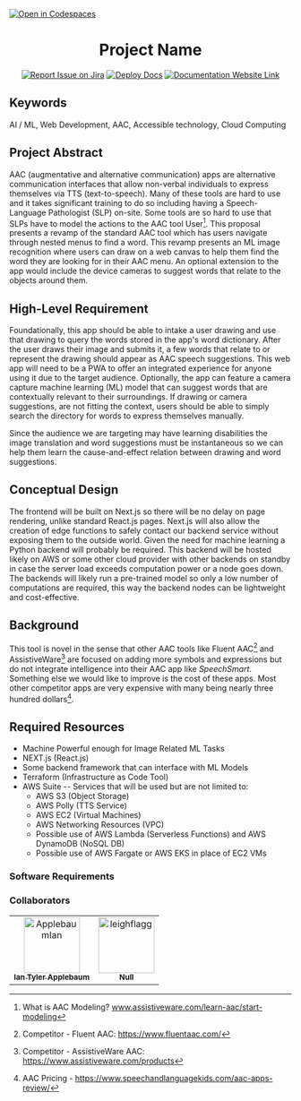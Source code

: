 [![Open in Codespaces](https://classroom.github.com/assets/launch-codespace-7f7980b617ed060a017424585567c406b6ee15c891e84e1186181d67ecf80aa0.svg)](https://classroom.github.com/open-in-codespaces?assignment_repo_id=11814773)
<div align="center">

# Project Name
[![Report Issue on Jira](https://img.shields.io/badge/Report%20Issues-Jira-0052CC?style=flat&logo=jira-software)](https://temple-cis-projects-in-cs.atlassian.net/jira/software/c/projects/DT/issues)
[![Deploy Docs](https://github.com/ApplebaumIan/tu-cis-4398-docs-template/actions/workflows/deploy.yml/badge.svg)](https://github.com/ApplebaumIan/tu-cis-4398-docs-template/actions/workflows/deploy.yml)
[![Documentation Website Link](https://img.shields.io/badge/-Documentation%20Website-brightgreen)](https://capstone-projects-2023-fall.github.io/project-smartspeech/)


</div>


## Keywords

AI / ML, Web Development, AAC,  Accessible technology, Cloud Computing

## Project Abstract
AAC (augmentative and alternative communication) apps are alternative communication interfaces that allow non-verbal individuals to express themselves via TTS (text-to-speech).  Many of these tools are hard to use and it takes significant training to do so including having a Speech-Language Pathologist (SLP) on-site. Some tools are so hard to use that SLPs have to model the actions to the AAC tool User[^1]. This proposal presents a revamp of the standard AAC tool which has users navigate through nested menus to find a word. This revamp presents an ML image recognition where users can draw on a web canvas to help them find the word they are looking for in their AAC menu. An optional extension to the app would include the device cameras to suggest words that relate to the objects around them.    

## High-Level Requirement

Foundationally, this app should be able to intake a user drawing and use that drawing to query the words stored in the app's word dictionary. After the user draws their image and submits it, a few words that relate to or represent the drawing should appear as AAC speech suggestions. This web app will need to be a PWA to offer an integrated experience for anyone using it due to the target audience. Optionally, the app can feature a camera capture machine learning (ML) model that can suggest words that are contextually relevant to their surroundings. If drawing or camera suggestions, are not fitting the context, users should be able to simply search the directory for words to express themselves manually.

Since the audience we are targeting may have learning disabilities the image translation and word suggestions must be instantaneous so we can help them learn the cause-and-effect relation between drawing and word suggestions.

## Conceptual Design

The frontend will be built on Next.js so there will be no delay on page rendering, unlike standard React.js pages. Next.js will also allow the creation of edge functions to safely contact our backend service without exposing them to the outside world. Given the need for machine learning a Python backend will probably be required. This backend will be hosted likely on AWS or some other cloud provider with other backends on standby in case the server load exceeds computation power or a node goes down. The backends will likely run a pre-trained model so only a low number of computations are required, this way the backend nodes can be lightweight and cost-effective. 


## Background

This tool is novel in the sense that other AAC tools like Fluent AAC[^2] and AssistiveWare[^3] are focused on adding more symbols and expressions but do not integrate intelligence into their AAC app like *SpeechSmart*. Something else we would like to improve is the cost of these apps. Most other competitor apps are very expensive with many being nearly three hundred dollars[^4]. 

## Required Resources

+ Machine Powerful enough for Image Related ML Tasks
+ NEXT.js (React.js)
+ Some backend framework that can interface with ML Models
+ Terraform (Infrastructure as Code Tool)
+ AWS Suite -- Services that will be used but are not limited to:
	+ AWS S3 (Object Storage)
	+ AWS Polly (TTS Service)
	+ AWS EC2 (Virtual Machines)
	+ AWS Networking Resources (VPC)
	+ Possible use of AWS Lambda (Serverless Functions) and AWS DynamoDB (NoSQL DB)
	+ Possible use of AWS Fargate or AWS EKS in place of EC2 VMs

 
### Software Requirements

### Collaborators

[//]: # ( readme: collaborators -start )
<table>
<tr>
    <td align="center">
        <a href="https://github.com/ApplebaumIan">
            <img src="https://avatars.githubusercontent.com/u/9451941?v=4" width="100;" alt="ApplebaumIan"/>
            <br />
            <sub><b>Ian Tyler Applebaum</b></sub>
        </a>
    </td>
    <td align="center">
        <a href="https://github.com/leighflagg">
            <img src="https://avatars.githubusercontent.com/u/77810293?v=4" width="100;" alt="leighflagg"/>
            <br />
            <sub><b>Null</b></sub>
        </a>
    </td></tr>
</table>

[//]: # ( readme: collaborators -end )

[^1]: What is AAC Modeling? www.assistiveware.com/learn-aac/start-modeling
[^2]: Competitor - Fluent AAC: https://www.fluentaac.com/
[^3]: Competitor - AssistiveWare AAC: https://www.assistiveware.com/products
[^4]: AAC Pricing - https://www.speechandlanguagekids.com/aac-apps-review/
